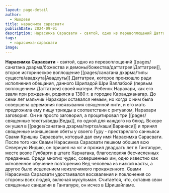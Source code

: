 ```yaml
---
layout: page-detail
author:
  - Яшодеви
title: нарасимха сарасвати
publishDate: 2024-09-01
description: Нарасимха Сарасвати - святой, одно из перевоплощений Даттатреи, второе историческое воплощение Авадхуты Даттатреи, которое произошло ради исполнения обещания, данного Шрипадой Шри Валлабхой (первым воплощением Даттатреи) своей матери.
tags:
  - нарасимха-сарасвати
image:
---
```

**Нарасимха Сарасвати** - святой, одно из перевоплощений [[pages/санатана дхарма/божества и демоны/божества/даттатрея|Даттатреи]], второе историческое воплощение [[pages/санатана дхарма/типы существ/авадхута|Авадхуты]] Даттатреи, которое произошло ради исполнения обещания, данного Шрипадой Шри Валлабхой (первым воплощением Даттатреи) своей матери. Ребенок Нарахари, как его звали при рождении, родился в 1380 г. в городке Каранджанагар. До семи лет мальчик Нарахари оставался немым, но когда с ним была совершена церемония повязывания священной нити, и его мать предложила ему пищу трижды в соответствии с ритуалом, Нарахари заговорил. Он не просто заговорил, а процитировал три [[pages/священные тексты/веды|Веды]], по одной для каждого из блюд. Вскоре он ушел в [[pages/санатана дхарма/тиртха/каши|Варанаси]] и принял священные монашеские обеты у своего Гуру - престарелого санньяси Свами Кришны Сарасвати, который дал ему имя Нарасимха Сарасвати. После того как Свами Нарасимха Сарасвати пешком обошел всю Северную Индию, он пришел на юг и прожил двадцать лет в Гангапуре, месте возле Гулбарги в штате Карнатака, благословляя бесчисленных преданных. Среди многих чудес, совершенных им, одно известно как мгновенное обучение повторению Вед человека из низкой касты, а другое было исцелением неизлечимого прокаженного. Свами Нарасимха Сарасвати удостаивался восхваления и поклонения со стороны всех людей, включая мусульман. Считается, что, оставив свои священные сандалии в Гангапуре, он исчез в Шришайламе.

